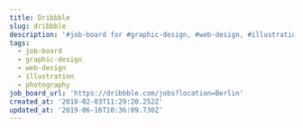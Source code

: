 ```yaml
---
title: Dribbble
slug: dribbble
description: '#job-board for #graphic-design, #web-design, #illustration, #photography'
tags:
  - job-board
  - graphic-design
  - web-design
  - illustration
  - photography
job_board_url: 'https://dribbble.com/jobs?location=Berlin'
created_at: '2018-02-03T11:29:20.252Z'
updated_at: '2019-06-16T10:36:09.730Z'
---
```


